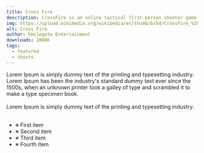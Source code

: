 ```yaml
---
title: Cross Fire
description: CrossFire is an online tactical first-person shooter game developed by Smilegate Entertainment for Microsoft Windows. It was first released in South Korea on May 3, 2007.
img: https://upload.wikimedia.org/wikipedia/en/thumb/b/bd/CrossFire_%28video_game%29_logo.png/220px-CrossFire_%28video_game%29_logo.png
alt: Cross Fire
author: Smilegate Entertainment
downloads: 1000K
tags: 
  - featured
  - shoots
---
```


Lorem Ipsum is simply dummy text of the printing and typesetting industry. Lorem Ipsum has been the industry's standard dummy text ever since the 1500s, when an unknown printer took a galley of type and scrambled it to make a type specimen book.
<br></br>
Lorem Ipsum is simply dummy text of the printing and typesetting industry.
<br></br>

- ※ First item
- ※ Second item
- ※ Third item
- ※ Fourth item